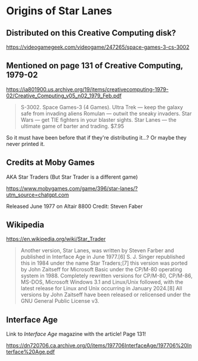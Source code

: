 # Origins of Star Lanes

## Distributed on this Creative Computing disk?

https://videogamegeek.com/videogame/247265/space-games-3-cs-3002

## Mentioned on page 131 of Creative Computing, 1979-02

https://ia801900.us.archive.org/19/items/creativecomputing-1979-02/Creative_Computing_v05_n02_1979_Feb.pdf

> S-3002. Space Games-3 (4 Games). Ultra Trek — keep the galaxy safe
> from invading aliens Romulan — outwit the sneaky invaders. Star Wars —
> get TIE fighters in your blaster sights. Star Lanes — the ultimate
> game of barter and trading. $7.95

So it must have been before that if they're distributing it...? Or maybe
they never printed it.


## Credits at Moby Games

AKA Star Traders
(But Star Trader is a different game)

https://www.mobygames.com/game/396/star-lanes/?utm_source=chatgpt.com

Released June 1977 on Altair 8800
Credit: Steven Faber

## Wikipedia

https://en.wikipedia.org/wiki/Star_Trader

> Another version, Star Lanes, was written by Steven Farber and
> published in Interface Age in June 1977.[6] S. J. Singer republished
> this in 1984 under the name Star Traders;[7] this version was ported
> by John Zaitseff for Microsoft Basic under the CP/M-80 operating
> system in 1988. Completely rewritten versions for CP/M-80, CP/M-86,
> MS-DOS, Microsoft Windows 3.1 and Linux/Unix followed, with the latest
> release for Linux and Unix occurring in January 2024.[8] All versions
> by John Zaitseff have been released or relicensed under the GNU
> General Public License v3. 

## Interface Age

Link to _Interface Age_ magazine with the article! Page 131!

https://dn720706.ca.archive.org/0/items/197706InterfaceAge/197706%20Interface%20Age.pdf

